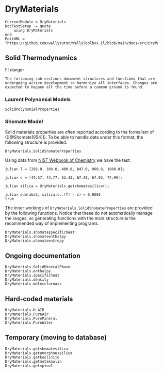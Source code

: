 # DryMaterials

```@meta
CurrentModule = DryMaterials
DocTestSetup  = quote
    using DryMaterials
end
EditURL = "https://github.com/wallytutor/WallyToolbox.jl/blob/main/docs/src/DryMaterials/index.md"
```

## Solid Thermodynamics

!!! danger

    The following sub-sections document structures and functions that are undergoing active development to harmonize all interfaces. Changes are expected to happen all the time before a common ground is found.

### Laurent Polynomial Models

```@docs
SolidPolynomialProperties
```

### Shomate Model

Solid materials properties are often reported according to the formalism of ([[@Shomate1954]]). To be able to handle data under this format, the following structure is provided.

```@docs
DryMaterials.SolidShomateProperties
```

Using data from [NIST Webbook of Chemistry](https://webbook.nist.gov/cgi/cbook.cgi?ID=C14808607&Type=JANAFS&Table=on) we have the test:

```jldoctest
julia> T = [298.0, 300.0, 400.0, 847.0, 900.0, 1900.0];
    
julia> c = [44.57, 44.77, 53.43, 67.42, 67.95, 77.99];

julia> silica = DryMaterials.getshomatesilica();

julia> sum(abs2, silica.cₚ.(T) - c) < 0.0001
true
```

The inner workings of `DryMaterials.SolidShomateProperties` are provided by the following functions. Notice that these do not automatically manage the ranges, so generating functions with the main structure is the recommended way of implementing programs.

```@docs
DryMaterials.shomatespecificheat
DryMaterials.shomateenthalpy
DryMaterials.shomateentropy
```

## Ongoing documentation

```@docs
DryMaterials.SolidMineralPhase
DryMaterials.enthalpy
DryMaterials.specificheat
DryMaterials.density
DryMaterials.molecularmass
```

## Hard-coded materials

```@docs
DryMaterials.H_AIR
DryMaterials.PureAir
DryMaterials.PureMineral
DryMaterials.PureWater
```

## Temporary (moving to database)

```@docs
DryMaterials.getshomatesilica
DryMaterials.getamorphoussilica
DryMaterials.getkaolinite
DryMaterials.getmetakaolin
DryMaterials.getspinel
```
